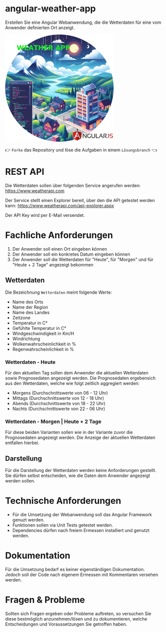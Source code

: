 # angular-weather-app

Erstellen Sie eine Angular Webanwendung, die die Wetterdaten für eine vom Anwender definierten Ort anzeigt.

![](docs/weather-app-angular_small.png)

👉 ``Forke`` das Repository und löse die Aufgaben in einem ``Lösungsbranch`` 👈


# REST API
Die Wetterdaten sollen über folgenden Service angerufen werden: https://www.weatherapi.com

Der Service stellt einen Explorer bereit, über den die API getestet werden kann: https://www.weatherapi.com/api-explorer.aspx

Der API Key wird per E-Mail versendet.

# Fachliche Anforderungen
1. Der Anwender soll einen Ort eingeben können
2. Der Anwender soll ein konkretes Datum eingeben können
3. Der Anwender soll die Wetterdaten für "Heute", für "Morgen" und für "Heute + 2 Tage" angezeigt bekommen

## Wetterdaten
Die Bezeichnung `Wetterdaten` meint folgende Werte:
- Name des Orts
- Name der Region
- Name des Landes
- Zeitzone
- Temperatur in C°
- Gefühlte Temperatur in C°
- Windgeschwindigkeit in Km/H
- Windrichtung
- Wolkenwahrscheinlichkeit in %
- Regenwahrscheinlichkeit in %

### Wetterdaten - Heute
Für den aktuellen Tag sollen dem Anwender die aktuellen Wetterdaten sowie Prognosedaten angezeigt werden.
Die Prognosedaten ergebensich aus den Wetterdaten, welche wie folgt zeitlich aggregiert werden:
  - Morgens (Durchschnittswerte von 06 - 12 Uhr)
  - Mittags (Durchschnittswerte von 12 - 18 Uhr)
  - Abends (Durchschnittswerte von 18 - 22 Uhr)
  - Nachts (Durchschnittswerte von 22 - 06 Uhr)

### Wetterdaten - Morgen | Heute + 2 Tage
Für diese beiden Varianten sollen wie in der Variante zuvor die Prognosedaten angezeigt werden.
Die Anzeige der aktuellen Wetterdaten entfallen hierbei.

## Darstellung
Für die Darstellung der Wetterdaten werden keine Anforderungen gestellt. Sie dürfen selbst entscheiden, wie die Daten dem Anwender angezeigt werden sollen. 

# Technische Anforderungen
- Für die Umsetzung der Webanwendung soll das Angular Framework genuzt werden.
- Funktionen sollen via Unit Tests getestet werden.
- Dependencies dürfen nach freiem Ermessen installiert und genutzt werden.

# Dokumentation
Für die Umsetzung bedarf es keiner eigenständigen Dokumentation. Jedoch soll der Code nach eigenem Ermessen mit Kommentaren versehen werden.

# Fragen & Probleme

Sollten sich Fragen ergeben oder Probleme auftreten, so versuchen Sie diese bestmöglich anzunehmen/lösen und zu dokumentieren, welche Entscheidungen und Voraussetzungen Sie getroffen haben.
